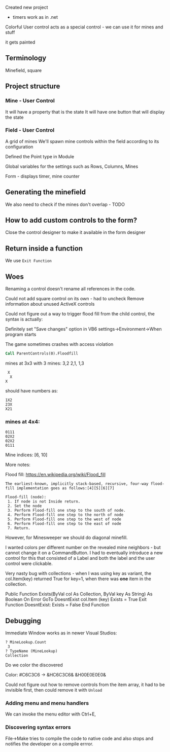 Created new project
- timers work as in .net

Colorful User control acts as a special control - we can use it for mines and stuff

it gets painted

## Terminology

Minefield, square

## Project structure

### Mine - User Control
It will have a property that is the state
It will have one button that will display the state

### Field - User Control
A grid of mines
We'll spawn mine controls within the field according to its configuration

Defined the Point type in Module

Global variables for the settings such as Rows, Columns, Mines

Form - displays timer, mine counter

## Generating the minefield
We also need to check if the mines don't overlap - TODO



## How to add custom controls to the form?
Close the control designer to make it available in the form designer

## Return inside a function
We use `Exit Function`

## Woes
Renaming a control doesn't rename all references in the code. 

Could not add square control on its own - had to uncheck Remove information about unused ActiveX controls

Could not figure out a way to trigger flood fill from the child control, the syntax is actually:

Definitely set "Save changes" option in VB6 settings->Environment->When program starts

The game sometimes crashes with access violation

```vb
Call ParentControls(0).Floodfill
```

mines at 3x3 with 3 mines: 3,2 2,1, 1,3
```
 X 
  X
X  
```

should have numbers as:

```
1X2
23X
X21
```

### mines at 4x4:


```
0111
02X2
02X2
0111
```

Mine indices: [6, 10]

More notes:

Flood fill:
https://en.wikipedia.org/wiki/Flood_fill

```
The earliest-known, implicitly stack-based, recursive, four-way flood-fill implementation goes as follows:[4][5][6][7]

Flood-fill (node):
 1. If node is not Inside return.
 2. Set the node
 3. Perform Flood-fill one step to the south of node.
 4. Perform Flood-fill one step to the north of node
 5. Perform Flood-fill one step to the west of node
 6. Perform Flood-fill one step to the east of node
 7. Return.

```

However, for Minesweeper we should do diagonal minefill.

I wanted colors per different number on the revealed mine neighbors - but cannot change it on a CommandButton. I had to eventually introduce a new control for this that consisted of a Label and both the label and the user control were clickable.

Very nasty bug with collections - when I was using key as variant, the col.Item(key) 
returned True for key=1, when there was **one** item in the collection.

Public Function Exists(ByVal col As Collection, ByVal key As String) As Boolean
    On Error GoTo DoesntExist
    col.Item (key)
    Exists = True
    Exit Function
DoesntExist:
    Exists = False
End Function

## Debugging

Immediate Window works as in newer Visual Studios:

```
? MineLookup.Count
 3 
? TypeName (MineLookup)
Collection
```

Do we color the discovered 

Color:
#C6C3C6 -> &HC6C3C6&
&H00E0E0E0&

Could not figure out how to remove controls from the item array, it had to be invisible first, then could remove it with `Unload`

### Adding menu and menu handlers

We can invoke the menu editor with Ctrl+E, 

### Discovering syntax errors
File->Make tries to compile the code to native code and also stops and notifies the developer on a compile errror.